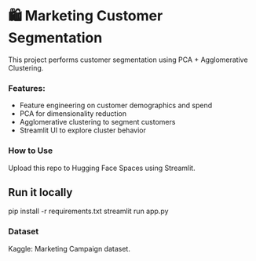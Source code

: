 # 🛍️ Marketing Customer Segmentation

This project performs customer segmentation using PCA + Agglomerative Clustering.

### Features:
- Feature engineering on customer demographics and spend
- PCA for dimensionality reduction
- Agglomerative clustering to segment customers
- Streamlit UI to explore cluster behavior

### How to Use
Upload this repo to Hugging Face Spaces using Streamlit.

## Run it locally
pip install -r requirements.txt
streamlit run app.py

### Dataset
Kaggle: Marketing Campaign dataset.
